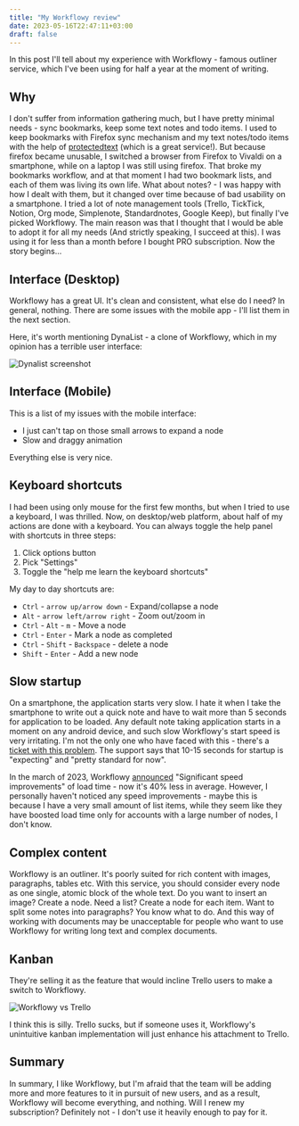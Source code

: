 ```yaml
---
title: "My Workflowy review"
date: 2023-05-16T22:47:11+03:00
draft: false
---
```


In this post I'll tell about my experience with Workflowy - 
famous outliner service, which I've been using for half
a year at the moment of writing.

<!--more-->

## Why

I don't suffer from information gathering much, but I have
pretty minimal needs - sync bookmarks, keep some text
notes and todo items. I used to keep bookmarks with
Firefox sync mechanism and my text notes/todo items with the 
help of [protectedtext](https://protectedtext.com) (which is
a great service!). But because firefox became unusable,
I switched a browser from Firefox to Vivaldi on a smartphone,
while on a laptop I was still using firefox. That broke my
bookmarks workflow, and at that moment I had two bookmark
lists, and each of them was living its own life.
What about notes? - I was happy with how I dealt with them, but
it changed over time because of bad usability on a smartphone.
I tried a lot of note management tools (Trello, TickTick, Notion, Org mode,
Simplenote, Standardnotes, Google Keep), but finally I've picked Workflowy.
The main reason was that I thought that I would be able to adopt it for all my
needs (And strictly speaking, I succeed at this). I was using
it for less than a month before I bought PRO subscription. Now the story
begins...


## Interface (Desktop)

Workflowy has a great UI. It's clean and consistent, what else
do I need? In general, nothing. There are some issues
with the mobile app - I'll list them in the next section.

Here, it's worth mentioning DynaList - a clone of Workflowy,
which in my opinion has a terrible user interface:

![Dynalist screenshot](/posts/dynalist_1.png)

## Interface (Mobile)

This is a list of my issues with the mobile interface:

- I just can't tap on those small arrows to expand a node
- Slow and draggy animation

Everything else is very nice.

## Keyboard shortcuts

I had been using only mouse for the first few months, but when I
tried to use a keyboard, I was thrilled. Now,
on desktop/web platform, about half of my
actions are done with a keyboard. You can always
toggle the help panel with shortcuts in three steps:

1. Click options button
2. Pick "Settings"
3. Toggle the "help me learn the keyboard shortcuts"

My day to day shortcuts are:

- `Ctrl` - `arrow up/arrow down` - Expand/collapse a node
- `Alt` - `arrow left/arrow right` - Zoom out/zoom in
- `Ctrl` - `Alt` - `m` - Move a node
- `Ctrl` - `Enter` - Mark a node as completed
- `Ctrl` - `Shift` - `Backspace` - delete a node
- `Shift` - `Enter` - Add a new node

## Slow startup

On a smartphone, the application starts very slow.
I hate it when I take the smartphone to write out
a quick note and have to wait more than 5 seconds for
application to be loaded. Any default note taking
application starts in a moment on any android device, and such slow
Workflowy's start speed is very irritating.
I'm not the only one who have faced with this - there's a 
[ticket with this problem](https://workflowy.zendesk.com/hc/en-us/community/posts/4412153194900-Loading-time-too-long-). The support says that 10-15 seconds for startup is "expecting"
and "pretty standard for now".

In the march of 2023, Workflowy [announced](https://blog.workflowy.com/harder-better-faster-stronger-significant-startup-speed-improvements/) "Significant speed improvements" of
load time - now it's 40% less in average. However, I personally haven't
noticed any speed improvements - maybe this is because I have a very small
amount of list items, while they seem like they have boosted load time
only for accounts with a large number of nodes, I don't know.

## Complex content

Workflowy is an outliner. It's poorly suited
for rich content with images, paragraphs, tables etc.
With this service, you should consider every node
as one single, atomic block of the whole text. Do you
want to insert an image? Create a node. Need a list?
Create a node for each item. Want to split some notes into
paragraphs? You know what to do. And this way of working
with documents may be unacceptable for people who
want to use Workflowy for writing long text and
complex documents.

## Kanban

They're selling  it as the feature that
would incline Trello users to make a switch to Workflowy.

![Workflowy vs Trello](/posts/workflowy_trello.png)

I think this is silly. Trello sucks, but if someone uses it,
Workflowy's unintuitive kanban implementation will just
enhance his attachment to Trello.

## Summary

In summary, I like Workflowy, but I'm afraid that the team
will be adding more and more features to it in pursuit of
new users, and as a result, Workflowy will become everything, 
and nothing. Will I renew my subscription? Definitely not - 
I don't use it heavily enough to pay for it.